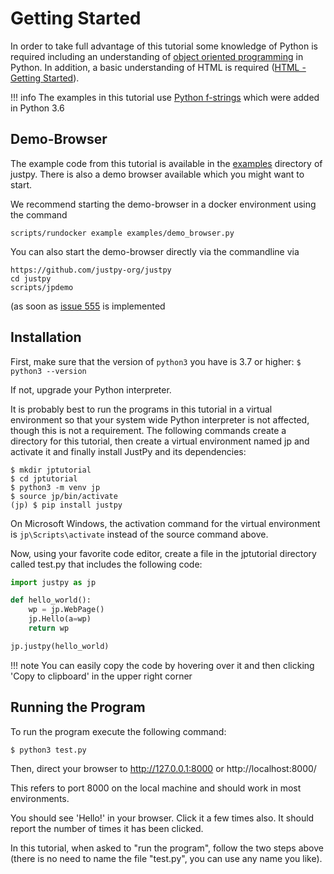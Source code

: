 # Getting Started

In order to take full advantage of this tutorial some knowledge of Python is required including an understanding
of [object oriented programming](https://docs.python.org/3/tutorial/classes.html) in Python.
In addition, a basic understanding of HTML is required ([HTML - Getting Started](https://developer.mozilla.org/en-US/docs/Learn/HTML/Introduction_to_HTML/Getting_started)).

!!! info
    The examples in this tutorial use [Python f-strings](https://realpython.com/python-f-strings/) which were added in Python 3.6

## Demo-Browser
The example code from this tutorial is available in the [examples](https://github.com/justpy-org/justpy/tree/master/examples) directory of
justpy. There is also a demo browser available which you might want to start.

We recommend starting the demo-browser in a docker environment using the command
```
scripts/rundocker example examples/demo_browser.py
```

You can also start the demo-browser directly via the commandline via
```
https://github.com/justpy-org/justpy
cd justpy
scripts/jpdemo
```

(as soon as [issue 555](https://github.com/justpy-org/justpy/issues/555) is implemented

## Installation

First, make sure that the version of `python3` you have is 3.7 or higher:
`$ python3 --version`

If not, upgrade your Python interpreter.

It is probably best to run the programs in this tutorial in a virtual environment so that your system wide Python interpreter is not affected, though this is not a requirement.
The following commands create a directory for this tutorial, then create a virtual environment named jp and activate it and finally install JustPy and its dependencies:

```
$ mkdir jptutorial
$ cd jptutorial
$ python3 -m venv jp
$ source jp/bin/activate
(jp) $ pip install justpy
```

On Microsoft Windows, the activation command for the virtual environment is `jp\Scripts\activate` instead of the source command above.

Now, using your favorite code editor, create a file in the jptutorial directory called test.py that includes the following code:

```python
import justpy as jp

def hello_world():
    wp = jp.WebPage()
    jp.Hello(a=wp)
    return wp

jp.justpy(hello_world)
```

!!! note
    You can easily copy the code by hovering over it and then clicking 'Copy to clipboard' in the upper right corner

## Running the Program

To run the program execute the following command:

```
$ python3 test.py
```

Then, direct your browser to http://127.0.0.1:8000 or http://localhost:8000/

This refers to port 8000 on the local machine and should work in most environments.

You should see 'Hello!' in your browser. Click it a few times also. It should report the number of times it has been clicked.

In this tutorial, when asked to "run the program", follow the two steps above (there is no need to name the file "test.py", you can use any name you like).
